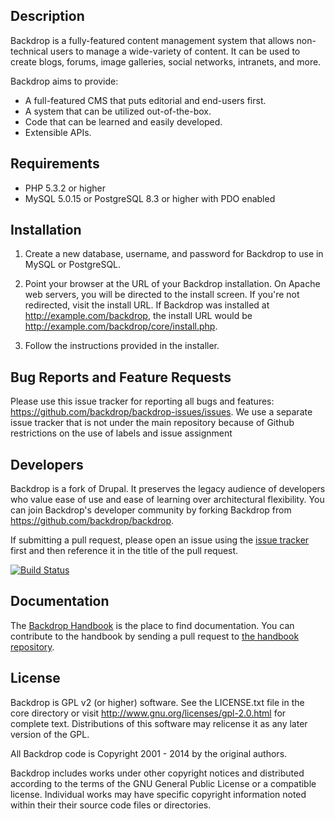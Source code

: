 Description
------------

Backdrop is a fully-featured content management system that allows non-technical
users to manage a wide-variety of content. It can be used to create blogs,
forums, image galleries, social networks, intranets, and more.

Backdrop aims to provide:

- A full-featured CMS that puts editorial and end-users first.
- A system that can be utilized out-of-the-box.
- Code that can be learned and easily developed.
- Extensible APIs.

Requirements
------------
- PHP 5.3.2 or higher
- MySQL 5.0.15 or PostgreSQL 8.3 or higher with PDO enabled

Installation
------------

1. Create a new database, username, and password for Backdrop to use in MySQL
   or PostgreSQL.

2. Point your browser at the URL of your Backdrop installation. On Apache web
   servers, you will be directed to the install screen. If you're not
   redirected, visit the install URL. If Backdrop was installed at
   http://example.com/backdrop, the install URL would be
   http://example.com/backdrop/core/install.php.

3. Follow the instructions provided in the installer.

Bug Reports and Feature Requests
--------------------------------
Please use this issue tracker for reporting all bugs and features:
https://github.com/backdrop/backdrop-issues/issues. We use a separate issue
tracker that is not under the main repository because of Github restrictions on
the use of labels and issue assignment

Developers
----------
Backdrop is a fork of Drupal. It preserves the legacy audience of developers who
value ease of use and ease of learning over architectural flexibility. You can
join Backdrop's developer community by forking Backdrop from
https://github.com/backdrop/backdrop.

If submitting a pull request, please open an issue using the
[issue tracker](https://github.com/backdrop/backdrop-issues/issues)
first and then reference it in the title of the pull request.

[![Build Status](https://travis-ci.org/backdrop/backdrop.png)](https://travis-ci.org/backdrop/backdrop)

Documentation
-------------
The [Backdrop Handbook](http://handbook.backdropcms.org/) is the place to find
documentation. You can contribute to the handbook by sending a pull request to
[the handbook repository](https://github.com/backdrop/handbook).

License
-------
Backdrop is GPL v2 (or higher) software. See the LICENSE.txt file in the
core directory or visit http://www.gnu.org/licenses/gpl-2.0.html for
complete text. Distributions of this software may relicense it as any
later version of the GPL.

All Backdrop code is Copyright 2001 - 2014 by the original authors.

Backdrop includes works under other copyright notices and distributed
according to the terms of the GNU General Public License or a compatible
license. Individual works may have specific copyright information noted within
their their source code files or directories.
